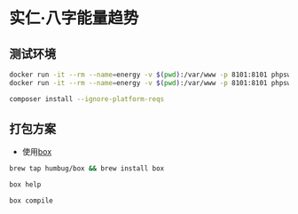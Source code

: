 # 实仁·八字能量趋势

## 测试环境
```bash
docker run -it --rm --name=energy -v $(pwd):/var/www -p 8101:8101 phpswoole/swoole "php serve.php"
docker run -it --rm --name=energy -v $(pwd):/var/www -p 8101:8101 phpswoole/swoole "php serve.phar"
```

```bash
composer install --ignore-platform-reqs
```

## 打包方案

- 使用[box](https://github.com/box-project/box)
```bash
brew tap humbug/box && brew install box

box help

box compile
```
